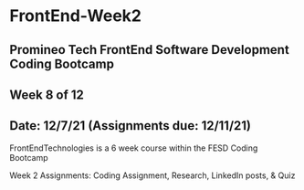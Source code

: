 # FrontEnd-Week2

## Promineo Tech FrontEnd Software Development Coding Bootcamp 
## Week 8 of 12 
## Date:  12/7/21 (Assignments due:  12/11/21) 

FrontEndTechnologies is a 6 week course within the FESD Coding Bootcamp

Week 2 Assignments:  Coding Assignment, Research, LinkedIn posts, & Quiz
